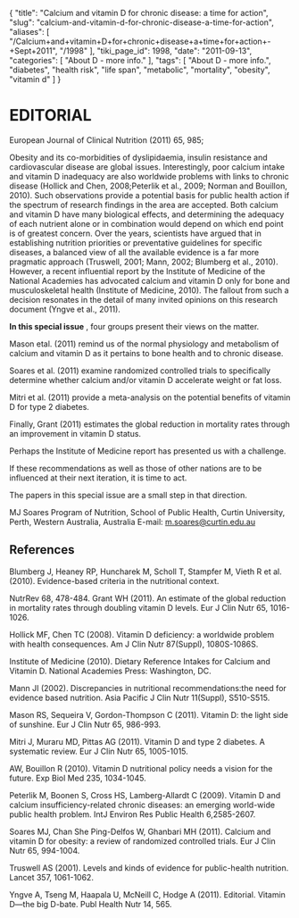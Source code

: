 {
    "title": "Calcium and vitamin D for chronic disease: a time for action",
    "slug": "calcium-and-vitamin-d-for-chronic-disease-a-time-for-action",
    "aliases": [
        "/Calcium+and+vitamin+D+for+chronic+disease+a+time+for+action+-+Sept+2011",
        "/1998"
    ],
    "tiki_page_id": 1998,
    "date": "2011-09-13",
    "categories": [
        "About D - more info."
    ],
    "tags": [
        "About D - more info.",
        "diabetes",
        "health risk",
        "life span",
        "metabolic",
        "mortality",
        "obesity",
        "vitamin d"
    ]
}


# EDITORIAL

European Journal of Clinical Nutrition (2011) 65, 985; 

Obesity and its co-morbidities of dyslipidaemia, insulin resistance and cardiovascular disease are global issues. Interestingly, poor calcium intake and vitamin D inadequacy are also worldwide problems with links to chronic disease (Hollick and Chen, 2008;Peterlik et al., 2009; Norman and Bouillon, 2010). Such observations provide a potential basis for public health action if the spectrum of research findings in the area are accepted. Both calcium and vitamin D have many biological effects, and determining the adequacy of each nutrient alone or in combination would depend on which end point is of greatest concern. Over the years, scientists have argued that in establishing nutrition priorities or preventative guidelines for specific diseases, a balanced view of all the available evidence is a far more pragmatic approach (Truswell, 2001; Mann, 2002; Blumberg et al., 2010). However, a recent influential report by the Institute of Medicine of the National Academies has advocated calcium and vitamin D only for bone and musculoskeletal health (Institute of Medicine, 2010). The fallout from such a decision resonates in the detail of many invited opinions on this research document (Yngve et al., 2011).

 **In this special issue** , four groups present their views on the matter. 

Mason etal. (2011) remind us of the normal physiology and metabolism of calcium and vitamin D as it pertains to bone health and to chronic disease. 

Soares et al. (2011) examine randomized controlled trials to specifically determine whether calcium and/or vitamin D accelerate weight or fat loss. 

Mitri et al. (2011) provide a meta-analysis on the potential benefits of vitamin D for type 2 diabetes. 

Finally, Grant (2011) estimates the global reduction in mortality rates through an improvement in vitamin D status. 

Perhaps the Institute of Medicine report has presented us with a challenge. 

If these recommendations as well as those of other nations are to be influenced at their next iteration, it is time to act. 

The papers in this special issue are a small step in that direction.

MJ Soares Program of Nutrition, School of Public Health, Curtin University, Perth, Western Australia, Australia E-mail: m.soares@curtin.edu.au

## References

Blumberg J, Heaney RP, Huncharek M, Scholl T, Stampfer M, Vieth R et al. (2010). Evidence-based criteria in the nutritional context.

NutrRev 68, 478-484. Grant WH (2011). An estimate of the global reduction in mortality rates through doubling vitamin D levels. Eur J Clin Nutr 65, 1016-1026.

Hollick MF, Chen TC (2008). Vitamin D deficiency: a worldwide problem with health consequences. Am J Clin Nutr 87(Suppl), 1080S-1086S.

Institute of Medicine (2010). Dietary Reference Intakes for Calcium and Vitamin D. National Academies Press: Washington, DC. 

Mann JI (2002). Discrepancies in nutritional recommendations:the need for evidence based nutrition. Asia Pacific J Clin Nutr 11(Suppl), S510-S515. 

Mason RS, Sequeira V, Gordon-Thompson C (2011). Vitamin D: the light side of sunshine. Eur J Clin Nutr 65, 986-993. 

Mitri J, Muraru MD, Pittas AG (2011). Vitamin D and type 2 diabetes. A systematic review. Eur J Clin Nutr 65, 1005-1015. 

AW, Bouillon R (2010). Vitamin D nutritional policy needs a vision for the future. Exp Biol Med 235, 1034-1045. 

Peterlik M, Boonen S, Cross HS, Lamberg-Allardt C (2009). Vitamin D and calcium insufficiency-related chronic diseases: an emerging world-wide public health problem. IntJ Environ Res Public Health 6,2585-2607.

Soares MJ, Chan She Ping-Delfos W, Ghanbari MH (2011). Calcium and vitamin D for obesity: a review of randomized controlled trials. Eur J Clin Nutr 65, 994-1004. 

Truswell AS (2001). Levels and kinds of evidence for public-health nutrition. Lancet 357, 1061-1062. 

Yngve A, Tseng M, Haapala U, McNeill C, Hodge A (2011). Editorial. Vitamin D—the big D-bate. Publ Health Nutr 14, 565.